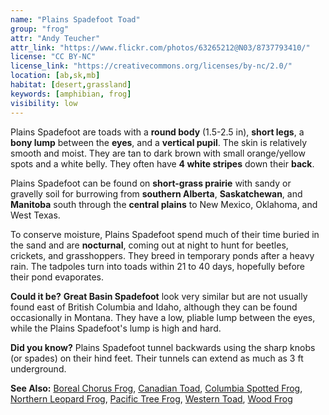 ```yaml
---
name: "Plains Spadefoot Toad"
group: "frog"
attr: "Andy Teucher"
attr_link: "https://www.flickr.com/photos/63265212@N03/8737793410/"
license: "CC BY-NC"
license_link: "https://creativecommons.org/licenses/by-nc/2.0/"
location: [ab,sk,mb]
habitat: [desert,grassland]
keywords: [amphibian, frog]
visibility: low
---
```

Plains Spadefoot are toads with a **round body** (1.5-2.5 in), **short legs**, a **bony lump** between the **eyes**, and a **vertical pupil**. The skin is relatively smooth and moist. They are tan to dark brown with small orange/yellow spots and a white belly. They often have **4 white stripes** down their **back**.

Plains Spadefoot can be found on **short-grass prairie** with sandy or gravelly soil for burrowing from **southern Alberta**, **Saskatchewan**, and **Manitoba** south through the **central plains** to New Mexico, Oklahoma, and West Texas.

To conserve moisture, Plains Spadefoot spend much of their time buried in the sand and are **nocturnal**, coming out at night to hunt for beetles, crickets, and grasshoppers. They breed in temporary ponds after a heavy rain. The tadpoles turn into toads within 21 to 40 days, hopefully before their pond evaporates.

**Could it be?** **Great Basin Spadefoot** look very similar but are not usually found east of British Columbia and Idaho, although they can be found occasionally in Montana. They have a low, pliable lump between the eyes, while the Plains Spadefoot's lump is high and hard.

**Did you know?** Plains Spadefoot tunnel backwards using the sharp knobs (or spades) on their hind feet. Their tunnels can extend as much as 3 ft underground.

<!-- generated, do not edit -->
**See Also:**
[Boreal Chorus Frog](/herps/borchor/),
[Canadian Toad](/herps/cantoad/),
[Columbia Spotted Frog](/herps/colsfrog/),
[Northern Leopard Frog](/herps/norlfrog/),
[Pacific Tree Frog](/herps/pactfrog/),
[Western Toad](/herps/westtoad/),
[Wood Frog](/herps/woodfrog/)
